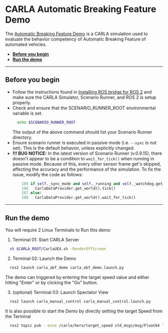 # CARLA Automatic Breaking Feature Demo

The [Automatic Breaking Feature Demo](https://github.com/ttgamage/carla-ros-bridge/tree/AutoBrakeFeature) is a CARLA simulation used to evaluate the behavior competency of Automatic Breaking Feature of automated vehicles.

- [__Before you begin__](#before-you-begin)
- [__Run the demo__](#run-the-demo)
---

## Before you begin

- Follow the instructions found in [Installing ROS bridge for ROS 2](ros_installation_ros2.md) and make sure the CARLA Simulator, Scenario Runner, and ROS 2 is setup properly. 
- Check and ensure that the SCENARIO_RUNNER_ROOT environmental variable is set.
  ```sh
    echo $SCENARIO_RUNNER_ROOT
  ```
  The output of the above command should list your Scenario Runner directory.
- Ensure scenario runner is executed in passive mode (i.e. `--sync` is not set). This is the default behavior, unless explicitly changed.
- __!!! BUG NOTICE:__ In the latest version of Scenario Runner (v.0.9.15), there doesn't appear to be a condition to `wait_for_tick()` when running in passive mode. Because of this, every other sensor frame get's skipped, affecting the accuracy and the performance of the simulation. To fix the issue, modify the code as follows:
  ```python
      185 if self._sync_mode and self._running and self._watchdog.get_status():
      186   CarlaDataProvider.get_world().tick()
      187 else:
      188   CarlaDataProvider.get_world().wait_for_tick()
  ```
---

## Run the demo

You will require 2 Linux Terminals to Run this demo

1. Terminal 01: Start CARLA Server
  ```sh
    sh $CARLA_ROOT/CarlaUE4.sh -RenderOffScreen
  ```
2. Terminal 02: Launch the Demo
  ```sh
    ros2 launch carla_abf_demo carla_abf_demo.launch.py
  ```
  The demo can triggered by entering the target speed value and either hitting "Enter" or by clicking the "Go" button.

3. (optional) Terminal 03: Launch Spectator View
  ```sh
    ros2 launch carla_manual_control carla_manual_control.launch.py
  ```
It is also possible to start the Demo by directly setting the target Speed from the Terminal
  ```sh
    ros2 topic pub --once /carla/hero/target_speed std_msgs/msg/Float64 "{data: 21.0}" 
  ```

